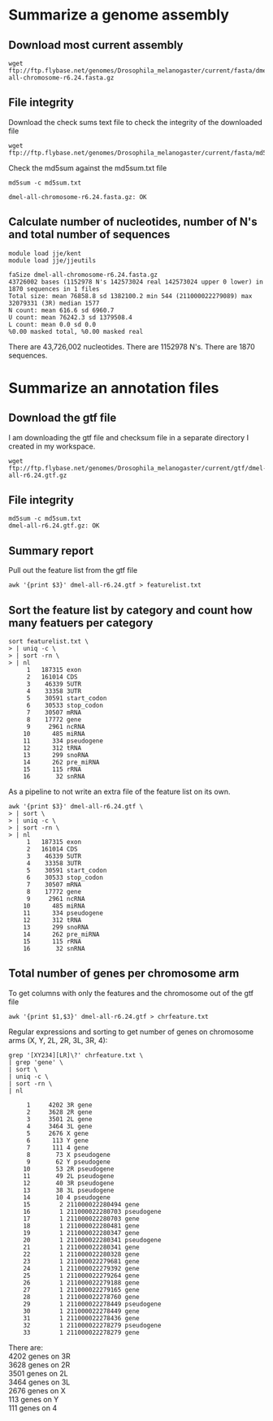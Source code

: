# Summarize a genome assembly

## Download most current assembly

```
wget ftp://ftp.flybase.net/genomes/Drosophila_melanogaster/current/fasta/dmel-all-chromosome-r6.24.fasta.gz
```

## File integrity

Download the check sums text file to check the integrity of the downloaded file

```
wget ftp://ftp.flybase.net/genomes/Drosophila_melanogaster/current/fasta/md5sum.txt
```

Check the md5sum against the md5sum.txt file

```
md5sum -c md5sum.txt

dmel-all-chromosome-r6.24.fasta.gz: OK

```

## Calculate number of nucleotides, number of N's and total number of sequences

```
module load jje/kent
module load jje/jjeutils

faSize dmel-all-chromosome-r6.24.fasta.gz
43726002 bases (1152978 N's 142573024 real 142573024 upper 0 lower) in 1870 sequences in 1 files
Total size: mean 76858.8 sd 1382100.2 min 544 (211000022279089) max 32079331 (3R) median 1577
N count: mean 616.6 sd 6960.7
U count: mean 76242.3 sd 1379508.4
L count: mean 0.0 sd 0.0
%0.00 masked total, %0.00 masked real
```

There are 43,726,002 nucleotides. 
There are 1152978 N's. 
There are 1870 sequences.  

# Summarize an annotation files

## Download the gtf file

I am downloading the gtf file and checksum file in a separate directory I created in my workspace.

```
wget ftp://ftp.flybase.net/genomes/Drosophila_melanogaster/current/gtf/dmel-all-r6.24.gtf.gz
```

## File integrity

```
md5sum -c md5sum.txt
dmel-all-r6.24.gtf.gz: OK

```

## Summary report

Pull out the feature list from the gtf file

```
awk '{print $3}' dmel-all-r6.24.gtf > featurelist.txt
```

## Sort the feature list by category and count how many featuers per category

```
sort featurelist.txt \
> | uniq -c \
> | sort -rn \
> | nl
     1	 187315 exon
     2	 161014 CDS
     3	  46339 5UTR
     4	  33358 3UTR
     5	  30591 start_codon
     6	  30533 stop_codon
     7	  30507 mRNA
     8	  17772 gene
     9	   2961 ncRNA
    10	    485 miRNA
    11	    334 pseudogene
    12	    312 tRNA
    13	    299 snoRNA
    14	    262 pre_miRNA
    15	    115 rRNA
    16	     32 snRNA
```

As a pipeline to not write an extra file of the feature list on its own.

```
awk '{print $3}' dmel-all-r6.24.gtf \
> | sort \
> | uniq -c \
> | sort -rn \
> | nl
     1	 187315 exon
     2	 161014 CDS
     3	  46339 5UTR
     4	  33358 3UTR
     5	  30591 start_codon
     6	  30533 stop_codon
     7	  30507 mRNA
     8	  17772 gene
     9	   2961 ncRNA
    10	    485 miRNA
    11	    334 pseudogene
    12	    312 tRNA
    13	    299 snoRNA
    14	    262 pre_miRNA
    15	    115 rRNA
    16	     32 snRNA
```

## Total number of genes per chromosome arm

To get columns with only the features and the chromosome out of the gtf file

```
awk '{print $1,$3}' dmel-all-r6.24.gtf > chrfeature.txt
```

Regular expressions and sorting to get number of genes on chromosome arms (X, Y, 2L, 2R, 3L, 3R, 4):

```
grep '[XY234][LR]\?' chrfeature.txt \
| grep 'gene' \
| sort \
| uniq -c \
| sort -rn \
| nl

     1	   4202 3R gene
     2	   3628 2R gene
     3	   3501 2L gene
     4	   3464 3L gene
     5	   2676 X gene
     6	    113 Y gene
     7	    111 4 gene
     8	     73 X pseudogene
     9	     62 Y pseudogene
    10	     53 2R pseudogene
    11	     49 2L pseudogene
    12	     40 3R pseudogene
    13	     38 3L pseudogene
    14	     10 4 pseudogene
    15	      2 211000022280494 gene
    16	      1 211000022280703 pseudogene
    17	      1 211000022280703 gene
    18	      1 211000022280481 gene
    19	      1 211000022280347 gene
    20	      1 211000022280341 pseudogene
    21	      1 211000022280341 gene
    22	      1 211000022280328 gene
    23	      1 211000022279681 gene
    24	      1 211000022279392 gene
    25	      1 211000022279264 gene
    26	      1 211000022279188 gene
    27	      1 211000022279165 gene
    28	      1 211000022278760 gene
    29	      1 211000022278449 pseudogene
    30	      1 211000022278449 gene
    31	      1 211000022278436 gene
    32	      1 211000022278279 pseudogene
    33	      1 211000022278279 gene

```

There are: </br>
4202 genes on 3R </br>
3628 genes on 2R </br>
3501 genes on 2L </br>
3464 genes on 3L </br>
2676 genes on X </br>
113 genes on Y </br>
111 genes on 4 </br>
